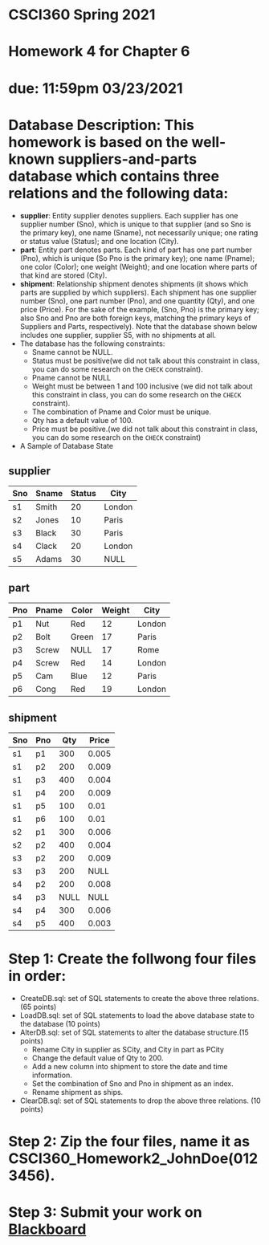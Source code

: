 # CSCI360 Spring 2021
# Homework 4 for Chapter 6
# due: 11:59pm 03/23/2021

# Database Description: This homework is based on the well-known suppliers-and-parts database which contains three relations and the following data:
+ **supplier**: Entity supplier denotes suppliers. Each supplier has one supplier number (Sno), which is unique to that supplier (and so Sno is the primary key), one name (Sname), not necessarily unique; one rating or status value (Status); and one location (City).
+ **part**: Entity part denotes parts. Each kind of part has one part number (Pno), which is unique (So Pno is the primary key); one name (Pname); one color (Color); one weight (Weight); and one location where parts of that kind are stored (City).
+ **shipment**: Relationship shipment denotes shipments (it shows which parts are supplied by which suppliers). Each shipment has one supplier number (Sno), one part number (Pno), and one quantity (Qty), and one price (Price). For the sake of the example, (Sno, Pno) is the primary key; also Sno and Pno are both foreign keys, matching the primary keys of Suppliers and Parts, respectively). Note that the database shown below includes one supplier, supplier S5, with no shipments at all.
+ The database has the following constraints:
  - Sname cannot be NULL.
  - Status must be positive(we did not talk about this constraint in class, you can do some research on the `CHECK` constraint).
  - Pname cannot be NULL
  - Weight must be between 1 and 100 inclusive (we did not talk about this constraint in class, you can do some research on the `CHECK` constraint).
  - The combination of Pname and Color must be unique.
  - Qty has a default value of 100.
  - Price must be positive.(we did not talk about this constraint in class, you can do some research on the `CHECK` constraint)
+ A Sample of Database State

## supplier

|Sno|Sname|Status|City|
|---|---|---|---|
|s1|Smith|20|London|
|s2|Jones|10|Paris|
|s3|Black|30|Paris|
|s4|Clack|20|London|
|s5|Adams|30|NULL|
  

## part

|Pno|Pname|Color|Weight|City|
|---|---|---|---|---|
|p1|Nut|Red|12|London|
|p2|Bolt|Green|17|Paris|
|p3|Screw|NULL|17|Rome|
|p4|Screw|Red|14|London|
|p5|Cam|Blue|12|Paris|
|p6|Cong|Red|19|London|

## shipment

|Sno|Pno|Qty|Price|
|---|---|---|---|
|s1|p1|300|0.005|
|s1|p2|200|0.009|
|s1|p3|400|0.004|
|s1|p4|200|0.009|
|s1|p5|100|0.01|
|s1|p6|100|0.01|
|s2|p1|300|0.006|
|s2|p2|400|0.004|
|s3|p2|200|0.009|
|s3|p3|200|NULL|
|s4|p2|200|0.008|
|s4|p3|NULL|NULL|
|s4|p4|300|0.006|
|s4|p5|400|0.003|


# Step 1: Create the follwong four files in order:
+ CreateDB.sql: set of SQL statements to create the above three relations. (65 points)
+ LoadDB.sql: set of SQL statements to load the above database state to the database (10 points)
+ AlterDB.sql: set of SQL statements to alter the database structure.(15 points)
  - Rename City in supplier as SCity, and City in part as PCity
  - Change the default value of Qty to 200.
  - Add a new column into shipment to store the date and time information.
  - Set the combination of Sno and Pno in shipment as an index.
  - Rename shipment as ships.
+ ClearDB.sql: set of SQL statements to drop the above three relations. (10 points)
 
# Step 2: Zip the four files, name it as CSCI360_Homework2_JohnDoe(0123456).
# Step 3: Submit your work on [Blackboard](https://blackboard.sau.edu/webapps/login/)
